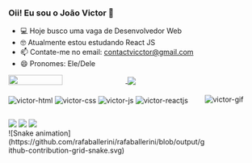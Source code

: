### Oii! Eu sou o João Victor 👋

- 💻 Hoje busco uma vaga de Desenvolvedor Web
- 🤓 Atualmente estou estudando React JS
- 📫 Contate-me no email: contactvicctor@gmail.com
- 😄 Pronomes: Ele/Dele

<a href="https://github.com/victorjlv/github-readme-stats">
  <img align="center" width="46%" height="40%" src="https://github-readme-stats.vercel.app/api?username=victorjlv&hide=contribs&show_icons=true&theme=midnight-purple" />
</a>
<a href="https://github.com/victorjlv/github-readme-stats">
  <img align="center" width="40%" src="https://github-readme-stats.vercel.app/api/top-langs/?username=victorjlv&langs_count=5&layout=compact" />
</a>

<div style="display: inline_block"><br>
  <img align="center" alt="victor-html" height="30" width="40" src="https://cdn.jsdelivr.net/gh/devicons/devicon/icons/html5/html5-original.svg">
  <img align="center" alt="victor-css" height="30" width="40" src="https://cdn.jsdelivr.net/gh/devicons/devicon/icons/css3/css3-original.svg">
  <img align="center" alt="victor-js" height="30" width="40" src="https://cdn.jsdelivr.net/gh/devicons/devicon/icons/javascript/javascript-plain.svg">
  <img align="center" alt="victor-reactjs" height="30" width="40" src="https://cdn.jsdelivr.net/gh/devicons/devicon/icons/react/react-original.svg"></img>
  <img align="right" alt="victor-gif" height="105" width="115" src="https://media.discordapp.net/attachments/837284360494514197/1067070195362971658/gifss.gif?width=676&height=676"
</div>

## 

<div>
 <a href="https://www.linkedin.com/in/vviccttor/" target="_blank"><img src="https://img.shields.io/badge/LinkedIn-0077B5?style=for-the-badge&logo=linkedin&logoColor=white" target="_blank"></a>
 <a href="https://www.instagram.com/locke.xy7/" target="_blank"><img src="https://img.shields.io/badge/Instagram-E4405F?style=for-the-badge&logo=instagram&logoColor=white" target="_blank"></a>
 <a href="https://discord.gg/Gkr47Yqv" target="_blank"><img src="https://img.shields.io/badge/Discord-7289DA?style=for-the-badge&logo=discord&logoColor=white" target="_blank"></a>
</div>
![Snake animation](https://github.com/rafaballerini/rafaballerini/blob/output/github-contribution-grid-snake.svg)
